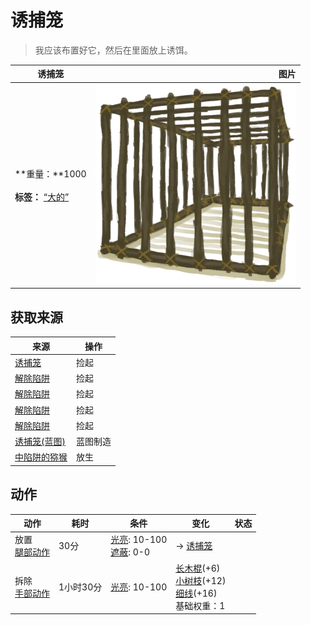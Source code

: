 # 诱捕笼  
> 我应该布置好它，然后在里面放上诱饵。  
  
  诱捕笼  |   图片   
 ----  |  ----:   
 **重量：**1000<br><br>**标签：**	[“大的”](tag_Large.md)  |  ![](Sprite/CageShut.png)   
  
## 获取来源  
来源  |  操作  
----  |  ----  
[诱捕笼](CageTrapPlaced.md)  |  捡起  
[解除陷阱](CageTrapPlacedTriggered.md)  |  捡起  
[解除陷阱](CageTrapPlacedTriggeredPartridgeFemale.md)  |  捡起  
[解除陷阱](CageTrapPlacedTriggeredPartridgeMale.md)  |  捡起  
[解除陷阱](CageTrapPlacedTriggeredSeagull.md)  |  捡起  
[诱捕笼(蓝图)](Bp_CageTrap.md)  |  蓝图制造  
[中陷阱的猕猴](CageTrapMacaque.md)  |  放生  
## 动作  
动作  |  耗时  |  条件  |  变化  |  状态  
----  |  ----  |  ----  |  ----  |  ----  
放置<br>[腿部动作](LegAction.md)  |  30分  |  [光亮](Light.md): 10-100<br>[遮蔽](Sheltered.md): 0-0  |  → [诱捕笼](CageTrapPlaced.md)<br>  |    
拆除<br>[手部动作](HandAction.md)  |  1小时30分  |  [光亮](Light.md): 10-100  |  [长木棍](StickLong.md)(+6)<br>[小树枝](Sticks.md)(+12)<br>[细线](CordFiber.md)(+16)<br>基础权重：1<br>  |    

